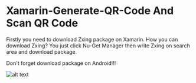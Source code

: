 # Xamarin-Generate-QR-Code And Scan QR Code
Firstly you need to download Zxing package on Xamarin. How you can download Zxing? You just click Nu-Get Manager then write Zxing on search area and download package. 

Don't forget download package on Android!!! 

![alt text](https://www.kaspersky.com.tr/content/tr-tr/images/repository/isc/2020/9910/a-guide-to-qr-codes-and-how-to-scan-qr-codes-2.png)


